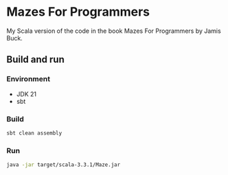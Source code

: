 # Mazes For Programmers

My Scala version of the code in the book Mazes For Programmers by Jamis Buck.

## Build and run

### Environment

- JDK 21
- sbt

### Build

```bash
sbt clean assembly
```

### Run

```bash
java -jar target/scala-3.3.1/Maze.jar
```
